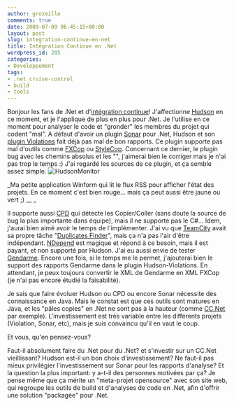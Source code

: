 ```yaml
---
author: grozeille
comments: true
date: 2009-07-09 06:45:15+00:00
layout: post
slug: integration-continue-en-net
title: Intégration Continue en .Net
wordpress_id: 205
categories:
- Developpement
tags:
- .net cruise-control
- build
- tools
---
```


Bonjour les fans de .Net et d'[intégration continue](http://en.wikipedia.org/wiki/Continuous_integration)!
J'affectionne [Hudson](https://hudson.dev.java.net/) en ce moment, et je l'applique de plus en plus pour .Net. Je l'utilise en ce moment pour analyser le code et "gronder" les membres du projet qui codent "mal".
A défaut d'avoir un plugin [Sonar](http://sonar.codehaus.org/) pour .Net, Hudson et son [plugin Violations](http://wiki.hudson-ci.org/display/HUDSON/Violations) fait déjà pas mal de bon rapports.
Ce plugin supporte pas mal d'outils comme [FXCop](http://msdn.microsoft.com/en-us/library/bb429476(VS.80).aspx) ou [StyleCop](http://redsolo.blogspot.com/2008/05/hudson-adds-support-for-stylecop.html). Concernant ce dernier, le plugin bug avec les chemins absolus et les "\", j'aimerai bien le corriger mais je n'ai pas trop le temps :)
J'ai regardé les sources de ce plugin, et ça semble assez simple.
![HudsonMonitor](http://grozeille.files.wordpress.com/2009/07/img_0091.jpg?w=300)


_Ma petite application Winform qui lit le flux RSS pour afficher l'état des projets.
En ce moment c'est bien rouge... mais ça peut aussi être jaune ou vert ;) __
_


Il supporte aussi [CPD](http://pmd.sourceforge.net/cpd.html) qui détecte les Copier/Coller (sans doute la source de bug la plus importante dans équipe), mais il ne supporte pas le C#... Idem, j'aurai bien aimé avoir le temps de l'implémenter.
J'ai vu que [TeamCity](http://www.jetbrains.com/teamcity/) avait sa propre tâche "[Duplicates Finder](http://www.jetbrains.net/confluence/display/TCD3/Duplicates+Finder+(.NET))", mais ça n'a pas l'air d'être indépendant.
[NDepend](http://www.ndepend.com/) est magique et répond à ce besoin, mais il est payant, et non supporté par Hudson.
J'ai eu aussi envie de tester [Gendarme](http://www.mono-project.com/Gendarme). Encore une fois, si le temps me le permet, j'ajouterai bien le support des rapports Gendarme dans le plugin Hudson-Violations. En attendant, je peux toujours convertir le XML de Gendarme en XML FXCop (je n'ai pas encore étudié la faisabilité).





Je sais que faire évoluer Hudson ou CPD ou encore Sonar nécessite des connaissance en Java.
Mais le constat est que ces outils sont matures en Java, et les "pâles copies" en .Net ne sont pas à la hauteur (comme [CC.Net](http://cc.net/) par exemple).
L'investissement est très variable entre les différents projets (Violation, Sonar, etc), mais je suis convaincu qu'il en vaut le coup.





Et vous, qu'en pensez-vous?





Faut-il absolument faire du .Net pour du .Net? et s'investir sur un CC.Net vieillissant?
Hudson est-il un bon choix d'investissement?
Ne faut-il pas mieux privilégier l'investissement sur Sonar pour les rapports d'analyse?
Et la question la plus important: y a-t-il des personnes motivées par ça?
Je pense même que ça mérite un "meta-projet opensource" avec son site web, qui regroupe les outils de build et d'analyses de code en .Net, afin d'offrir une solution "packagée" pour .Net.













